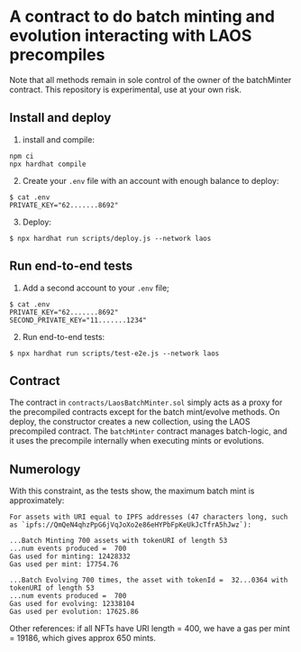 # A contract to do batch minting and evolution interacting with LAOS precompiles

Note that all methods remain in sole control of the owner of the batchMinter contract.
This repository is experimental, use at your own risk.

## Install and deploy

1. install and compile:
```shell
npm ci
npx hardhat compile
```

2. Create your `.env` file with an account with enough balance to deploy:
```shell
$ cat .env
PRIVATE_KEY="62.......8692"
```
3. Deploy:
```shell
$ npx hardhat run scripts/deploy.js --network laos
```

## Run end-to-end tests

1. Add a second account to your `.env` file;
```shell
$ cat .env
PRIVATE_KEY="62.......8692"
SECOND_PRIVATE_KEY="11.......1234"
```
2. Run end-to-end tests:
```shell
$ npx hardhat run scripts/test-e2e.js --network laos
```

## Contract

The contract in `contracts/LaosBatchMinter.sol` simply acts as a proxy for the precompiled contracts except
for the batch mint/evolve methods. On deploy, the constructor creates a new collection, using the LAOS precompiled contract.
The `batchMinter` contract manages batch-logic, and it uses the precompile internally when executing mints or evolutions. 

## Numerology

With this constraint, as the tests show, the maximum batch mint is approximately:

```
For assets with URI equal to IPFS addresses (47 characters long, such as `ipfs://QmQeN4qhzPpG6jVqJoXo2e86eHYPbFpKeUkJcTfrA5hJwz`):

...Batch Minting 700 assets with tokenURI of length 53
...num events produced =  700
Gas used for minting: 12428332
Gas used per mint: 17754.76

...Batch Evolving 700 times, the asset with tokenId =  32...0364 with tokenURI of length 53
...num events produced =  700
Gas used for evolving: 12338104
Gas used per evolution: 17625.86
```

Other references: if all NFTs have URI length = 400, we have a gas per mint = 19186, which gives approx 650 mints.